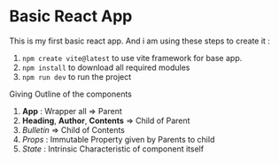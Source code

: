 # Basic React App

This is my first basic react app. And i am using these steps to create it :

1. `npm create vite@latest` to use vite framework for base app.
2. `npm install` to download all required modules
3. `npm run dev` to run the project

Giving Outline of the components
1. **App** : Wrapper all => Parent
2. **Heading**, **Author**, **Contents** => Child of Parent
3. *Bulletin* => Child of Contents  
4. *Props* : Immutable Property given by Parents to child
5. *State* : Intrinsic Characteristic of component itself